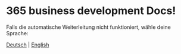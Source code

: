 # 365 business development Docs!

<script>
    var baseUrl = window.location.origin + '/';
    window.onload = function() {
        let currentUrl = window.location.href;
        if (currentUrl != currentUrl.toLowerCase()) {
            location.replace(currentUrl.toLowerCase());
        } else {
            var languages = {
                "de": "/de-de/404.html",
                "en": "/en-us/404.html"
            };

            // get browser language
            var userLang = navigator.language || navigator.userLanguage;
            userLang = userLang.split('-')[0]; // "de-DE" -> "de"

            // if language is known, redirect
            if (languages[userLang]) {
                window.location.href = languages[userLang];
            } else {
                // If not, default to English
                window.location.href = "en-us/404.html";
            }
        }
    };
</script>

Falls die automatische Weiterleitung nicht funktioniert, wähle deine Sprache:

<a href="/de-de/404.html">Deutsch</a> | <a href="/en-us/404.html">English</a>